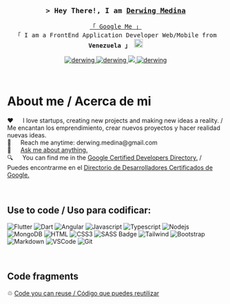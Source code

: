 <!-- Intro  -->
<h3 align="center">
        <samp>&gt; Hey There!, I am
                <b><a target="_blank" href="https://derwing-portfolio.netlify.app">Derwing Medina</a></b>
        </samp>
</h3>

<p align="center"> 
  <samp>
    <a href="https://www.google.com/search?q=Al+Siam](https://www.google.com/search?q=Derwing+Medina">「 Google Me 」</a>
    <br>
    「 I am a FrontEnd Application Developer Web/Mobile from <b>Venezuela 」</b> <img src="https://cdn-icons-png.flaticon.com/128/15363/15363237.png?style="height="20px" 」
    <br>
    <br>
  </samp>
</p>

<p align="center">
 <a href="https://derwing-portfolio.netlify.app" target="blank">
  <img src="https://img.shields.io/badge/Website-DC143C?style=for-the-badge&logo=medium&logoColor=white" alt="derwing" />
 </a>
 <a href="https://www.linkedin.com/in/derwing" target="_blank">
  <img src="https://img.shields.io/badge/LinkedIn-0077B5?style=for-the-badge&logo=linkedin&logoColor=white" alt="derwing"/>
 </a>
 <a href="https://twitter.com/derwing" target="_blank">
  <img src="https://img.shields.io/badge/Twitter-1DA1F2?style=for-the-badge&logo=twitter&logoColor=white" />
 </a>
 <a href="https://www.instagram.com/derwing.medina" target="_blank">
  <img src="https://img.shields.io/badge/Instagram-fe4164?style=for-the-badge&logo=instagram&logoColor=white" alt="derwing" />
 </a> 
</p>
<br />

<!-- About Section -->

# About me / Acerca de mi

<p>
 ❤️  &emsp; I love startups, creating new projects and making new ideas a reality. / Me encantan los emprendimiento, crear nuevos proyectos y hacer realidad nuevas ideas. <br/>
 📧 &emsp; Reach me anytime: derwing.medina@gmail.com<br/>
 💬 &emsp; <a href="https://github.com/derwing/derwing/issues">Ask me about anything.</a><br/>
 🔍 &emsp; You can find me in the <a href="https://developers.google.com/certification/directory"> Google Certified Developers Directory.</a> / Puedes encontrarme en el <a href="https://developers.google.com/certification/directory">Directorio de Desarrolladores Certificados de Google.</a>
        
</p>
<br/>

## Use to code / Uso para codificar:

![Flutter](https://img.shields.io/badge/Flutter-ADD8E6?style=for-the-badge&labelColor=black&logo=flutter&logoColor=ADD8E6)
![Dart](https://img.shields.io/badge/Dart-ADD8E6?style=for-the-badge&labelColor=black&logo=dart&logoColor=ADD8E6)
![Angular](https://img.shields.io/badge/Angular-FF0000?style=for-the-badge&labelColor=black&logo=angular&logoColor=FF0000)
![Javascript](https://img.shields.io/badge/Javascript-F0DB4F?style=for-the-badge&labelColor=black&logo=javascript&logoColor=F0DB4F)
![Typescript](https://img.shields.io/badge/Typescript-007acc?style=for-the-badge&labelColor=black&logo=typescript&logoColor=007acc)
![Nodejs](https://img.shields.io/badge/Nodejs-3C873A?style=for-the-badge&labelColor=black&logo=node.js&logoColor=3C873A)
![MongoDB](https://img.shields.io/badge/MongoDB-4EA94B?style=for-the-badge&logo=mongodb&logoColor=white)
![HTML](https://img.shields.io/badge/HTML5-E34F26?style=for-the-badge&logo=html5&logoColor=white)
![CSS3](https://img.shields.io/badge/CSS3-1572B6?style=for-the-badge&logo=css3&logoColor=white)
![SASS Badge](https://img.shields.io/badge/Sass-CC6699?style=for-the-badge&logo=sass&logoColor=white)
![Tailwind](https://img.shields.io/badge/Tailwind_CSS-092749?style=for-the-badge&logo=tailwindcss&logoColor=06B6D4&labelColor=000000)
![Bootstrap](https://img.shields.io/badge/Bootstrap-563D7C?style=for-the-badge&logo=bootstrap&logoColor=white)
![Markdown](https://img.shields.io/badge/Markdown-000000?style=for-the-badge&logo=markdown&logoColor=white)
![VSCode](https://img.shields.io/badge/Visual_Studio-0078d7?style=for-the-badge&logo=visual%20studio&logoColor=white)
![Git](https://img.shields.io/badge/Git-F05032?style=for-the-badge&logo=git&logoColor=white)

<br/>

## Code fragments
&#9842;  [Code you can reuse / Código que puedes reutilizar](code_library/README.md)
